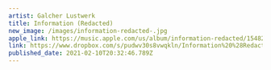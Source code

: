 ```yaml
---
artist: Galcher Lustwerk
title: Information (Redacted)
new_image: /images/information-redacted-.jpg
apple_link: https://music.apple.com/us/album/information-redacted/1548298865
link: https://www.dropbox.com/s/pudwv30s8vwqkln/Information%20%28Redacted%29.zip?dl=1
published_date: 2021-02-10T20:32:46.789Z
---
```

